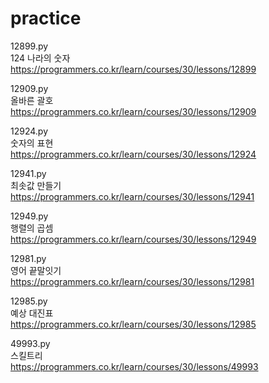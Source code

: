 # practice

12899.py  
124 나라의 숫자  
https://programmers.co.kr/learn/courses/30/lessons/12899


12909.py  
올바른 괄호  
https://programmers.co.kr/learn/courses/30/lessons/12909


12924.py  
숫자의 표현  
https://programmers.co.kr/learn/courses/30/lessons/12924


12941.py  
최솟값 만들기  
https://programmers.co.kr/learn/courses/30/lessons/12941


12949.py  
행렬의 곱셈  
https://programmers.co.kr/learn/courses/30/lessons/12949


12981.py  
영어 끝말잇기  
https://programmers.co.kr/learn/courses/30/lessons/12981


12985.py  
예상 대진표  
https://programmers.co.kr/learn/courses/30/lessons/12985


49993.py  
스킬트리  
https://programmers.co.kr/learn/courses/30/lessons/49993


